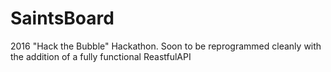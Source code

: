 # SaintsBoard
2016 "Hack the Bubble" Hackathon.
Soon to be reprogrammed cleanly with the addition of a fully functional ReastfulAPI
